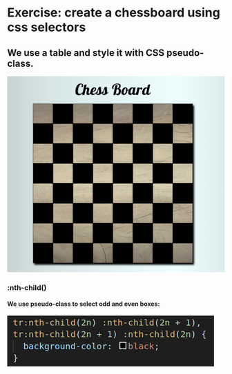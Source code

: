 # Exercise: create a chessboard using css selectors
## We use a table and style it with CSS pseudo-class.
![](./img/chessBoard.png)
### :nth-child()
#### We use pseudo-class to select odd and even boxes:
![](./img/child.png)

